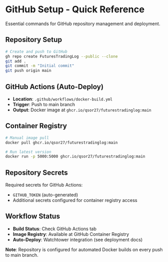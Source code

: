 # GitHub Setup - Quick Reference

Essential commands for GitHub repository management and deployment.

## Repository Setup
```bash
# Create and push to GitHub
gh repo create FuturesTradingLog --public --clone
git add .
git commit -m "Initial commit"
git push origin main
```

## GitHub Actions (Auto-Deploy)
- **Location**: `.github/workflows/docker-build.yml`
- **Trigger**: Push to main branch
- **Output**: Docker image at `ghcr.io/qsor27/futurestradinglog:main`

## Container Registry
```bash
# Manual image pull
docker pull ghcr.io/qsor27/futurestradinglog:main

# Run latest version
docker run -p 5000:5000 ghcr.io/qsor27/futurestradinglog:main
```

## Repository Secrets
Required secrets for GitHub Actions:
- `GITHUB_TOKEN` (auto-generated)
- Additional secrets configured for container registry access

## Workflow Status
- **Build Status**: Check GitHub Actions tab
- **Image Registry**: Available at GitHub Container Registry
- **Auto-Deploy**: Watchtower integration (see deployment docs)

**Note**: Repository is configured for automated Docker builds on every push to main branch.